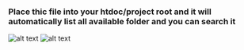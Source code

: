 ### Place thic file into your htdoc/project root and it will automatically list all available folder and you can search it
![alt text](https://github.com/alvinzf/landing-page/blob/main/docs/docs/messageImage_1637064827692.jpg)
![alt text](https://github.com/alvinzf/landing-page/blob/main/docs/docs/messageImage_1637064830052.jpg)
